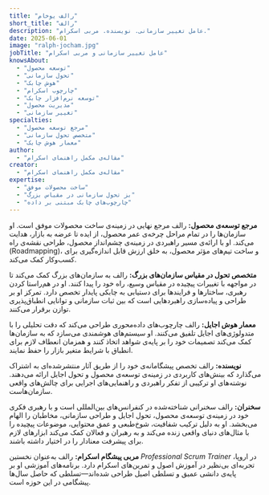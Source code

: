 ```yaml
---
title: "رالف یوخام"
short_title: "رالف"
description: "عامل تغییر سازمانی. نویسنده. مربی اسکرام."
date: 2025-06-01
image: "ralph-jocham.jpg"
jobTitle: "عامل تغییر سازمانی و مربی اسکرام"
knowsAbout:
  - "توسعه محصول"
  - "تحول سازمانی"
  - "هوش چابک"
  - "چارچوب اسکرام"
  - "توسعه نرم‌افزار چابک"
  - "مدیریت محصول"
  - "تغییر سازمانی"
specialties:
  - "مرجع توسعه محصول"
  - "متخصص تحول سازمانی"
  - "معمار هوش چابک"
author:
  - "مقاله‌ی مکمل راهنمای اسکرام"
creator:
  - "مقاله‌ی مکمل راهنمای اسکرام"
expertise:
  - "ساخت محصولات موفق"
  - "بز تحول سازمانی در مقیاس بزرگ"
  - "چارچوب‌های چابک مبتنی بر داده"
---
```



**مرجع توسعه‌ی محصول:**
رالف مرجع نهایی در زمینه‌ی ساخت محصولات موفق است. او سازمان‌ها را در تمام مراحل چرخه‌ی عمر محصول، از ایده تا عرضه به بازار، هدایت می‌کند. او با ارائه‌ی مسیر راهبردی در زمینه‌ی چشم‌انداز محصول، طراحی نقشه‌ی راه (Roadmapping)، و ساخت تیم‌های مؤثر محصول، به خلق ارزش قابل اندازه‌گیری برای کسب‌وکار کمک می‌کند.

**متخصص تحول در مقیاس سازمان‌های بزرگ:**
رالف به سازمان‌های بزرگ کمک می‌کند تا در مواجهه با تغییرات پیچیده در مقیاس وسیع، راه خود را پیدا کنند. او در هم‌راستا کردن رهبری، ساختارها و فرایندها برای دستیابی به چابکی پایدار تخصص دارد. تمرکز او بر طراحی و پیاده‌سازی راهبردهایی است که بین ثبات سازمانی و توانایی انطباق‌پذیری توازن برقرار می‌کنند.

**معمار هوش اجایل:**
رالف چارچوب‌های داده‌محوری طراحی می‌کند که دقت تحلیلی را با متدولوژی‌های اجایل تلفیق می‌کنند. او سیستم‌های هوشمندی می‌سازد که به سازمان‌ها کمک می‌کند تصمیمات خود را بر پایه‌ی شواهد اتخاذ کنند و همزمان انعطاف لازم برای انطباق با شرایط متغیر بازار را حفظ نمایند.

**نویسنده:**
رالف تخصص پیشگامانه‌ی خود را از طریق آثار منتشرشده‌ای به اشتراک می‌گذارد که بینش‌های کاربردی در زمینه‌ی توسعه‌ی محصول و تحول اجایل ارائه می‌دهند. نوشته‌های او ترکیبی از تفکر راهبردی و راهنمایی‌های اجرایی برای چالش‌های واقعی سازمان‌هاست.

**سخنران:**
رالف سخنرانی شناخته‌شده در کنفرانس‌های بین‌المللی است و با رهبری فکری خود در زمینه‌ی توسعه‌ی محصول، تحول اجایل و طراحی سازمانی، مخاطبان را الهام می‌بخشد. او به دلیل ترکیب شفافیت، شوخ‌طبعی و عمق محتوایی، موضوعات پیچیده را با مثال‌های دنیای واقعی زنده می‌کند و به رهبران و فعالان کمک می‌کند ابزارهای لازم برای پیشرفت معنادار را در اختیار داشته باشند.

**مربی پیشگام اسکرام:**
رالف به‌عنوان نخستین *Professional Scrum Trainer* در اروپا، تجربه‌ای بی‌نظیر در آموزش اصول و تمرین‌های اسکرام دارد. برنامه‌های آموزشی او بر پایه‌ی دانشی عمیق و تسلطی اصیل طراحی شده‌اند—تسلطی که حاصل سال‌ها پیشگامی در این حوزه است.
